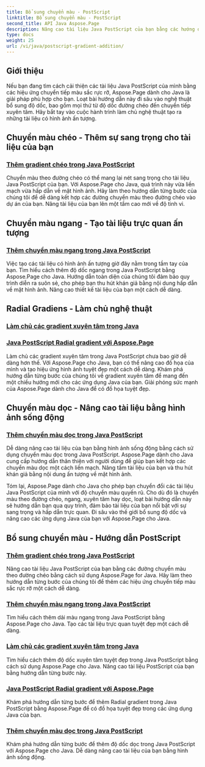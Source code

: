 ```yaml
---
title: Bổ sung chuyển màu - PostScript
linktitle: Bổ sung chuyển màu - PostScript
second_title: API Java Aspose.Page
description: Nâng cao tài liệu Java PostScript của bạn bằng các hướng dẫn Aspose.Page dành cho Java. Tìm hiểu cách thêm các chuyển màu theo đường chéo, ngang, xuyên tâm và dọc tuyệt đẹp một cách dễ dàng.
type: docs
weight: 25
url: /vi/java/postscript-gradient-addition/
---
```

## Giới thiệu

Nếu bạn đang tìm cách cải thiện các tài liệu Java PostScript của mình bằng các hiệu ứng chuyển tiếp màu sắc rực rỡ, Aspose.Page dành cho Java là giải pháp phù hợp cho bạn. Loạt bài hướng dẫn này đi sâu vào nghệ thuật bổ sung độ dốc, bao gồm mọi thứ từ độ dốc đường chéo đến chuyển tiếp xuyên tâm. Hãy bắt tay vào cuộc hành trình làm chủ nghệ thuật tạo ra những tài liệu có hình ảnh ấn tượng.

## Chuyển màu chéo - Thêm sự sang trọng cho tài liệu của bạn
### [Thêm gradient chéo trong Java PostScript](./diagonal/)

Chuyển màu theo đường chéo có thể mang lại nét sang trọng cho tài liệu Java PostScript của bạn. Với Aspose.Page cho Java, quá trình này vừa liền mạch vừa hấp dẫn về mặt hình ảnh. Hãy làm theo hướng dẫn từng bước của chúng tôi để dễ dàng kết hợp các đường chuyển màu theo đường chéo vào dự án của bạn. Nâng tài liệu của bạn lên một tầm cao mới về độ tinh vi.

## Chuyển màu ngang - Tạo tài liệu trực quan ấn tượng
### [Thêm chuyển màu ngang trong Java PostScript](./horizontal/)

Việc tạo các tài liệu có hình ảnh ấn tượng giờ đây nằm trong tầm tay của bạn. Tìm hiểu cách thêm độ dốc ngang trong Java PostScript bằng Aspose.Page cho Java. Hướng dẫn toàn diện của chúng tôi đảm bảo quy trình diễn ra suôn sẻ, cho phép bạn thu hút khán giả bằng nội dung hấp dẫn về mặt hình ảnh. Nâng cao thiết kế tài liệu của bạn một cách dễ dàng.

## Radial Gradiens - Làm chủ nghệ thuật
### [Làm chủ các gradient xuyên tâm trong Java](./radial1/)
### [Java PostScript Radial gradient với Aspose.Page](./radial2/)

Làm chủ các gradient xuyên tâm trong Java PostScript chưa bao giờ dễ dàng hơn thế. Với Aspose.Page cho Java, bạn có thể nâng cao đồ họa của mình và tạo hiệu ứng hình ảnh tuyệt đẹp một cách dễ dàng. Khám phá hướng dẫn từng bước của chúng tôi về gradient xuyên tâm để mang đến một chiều hướng mới cho các ứng dụng Java của bạn. Giải phóng sức mạnh của Aspose.Page dành cho Java để có đồ họa tuyệt đẹp.

## Chuyển màu dọc - Nâng cao tài liệu bằng hình ảnh sống động
### [Thêm chuyển màu dọc trong Java PostScript](./vertical/)

Dễ dàng nâng cao tài liệu của bạn bằng hình ảnh sống động bằng cách sử dụng chuyển màu dọc trong Java PostScript. Aspose.Page dành cho Java cung cấp hướng dẫn thân thiện với người dùng để giúp bạn kết hợp các chuyển màu dọc một cách liền mạch. Nâng tầm tài liệu của bạn và thu hút khán giả bằng nội dung ấn tượng về mặt hình ảnh. 

Tóm lại, Aspose.Page dành cho Java cho phép bạn chuyển đổi các tài liệu Java PostScript của mình với độ chuyển màu quyến rũ. Cho dù đó là chuyển màu theo đường chéo, ngang, xuyên tâm hay dọc, loạt bài hướng dẫn này sẽ hướng dẫn bạn qua quy trình, đảm bảo tài liệu của bạn nổi bật với sự sang trọng và hấp dẫn trực quan. Đi sâu vào thế giới bổ sung độ dốc và nâng cao các ứng dụng Java của bạn với Aspose.Page cho Java.
## Bổ sung chuyển màu - Hướng dẫn PostScript
### [Thêm gradient chéo trong Java PostScript](./diagonal/)
Nâng cao tài liệu Java PostScript của bạn bằng các đường chuyển màu theo đường chéo bằng cách sử dụng Aspose.Page for Java. Hãy làm theo hướng dẫn từng bước của chúng tôi để thêm các hiệu ứng chuyển tiếp màu sắc rực rỡ một cách dễ dàng.
### [Thêm chuyển màu ngang trong Java PostScript](./horizontal/)
Tìm hiểu cách thêm dải màu ngang trong Java PostScript bằng Aspose.Page cho Java. Tạo các tài liệu trực quan tuyệt đẹp một cách dễ dàng.
### [Làm chủ các gradient xuyên tâm trong Java](./radial1/)
Tìm hiểu cách thêm độ dốc xuyên tâm tuyệt đẹp trong Java PostScript bằng cách sử dụng Aspose.Page cho Java. Nâng cao tài liệu PostScript của bạn bằng hướng dẫn từng bước này.
### [Java PostScript Radial gradient với Aspose.Page](./radial2/)
Khám phá hướng dẫn từng bước để thêm Radial gradient trong Java PostScript bằng Aspose.Page để có đồ họa tuyệt đẹp trong các ứng dụng Java của bạn.
### [Thêm chuyển màu dọc trong Java PostScript](./vertical/)
Khám phá hướng dẫn từng bước để thêm độ dốc dọc trong Java PostScript với Aspose.Page cho Java. Dễ dàng nâng cao tài liệu của bạn bằng hình ảnh sống động.